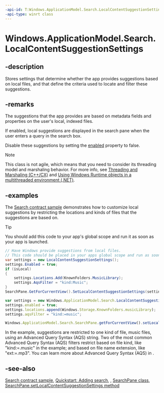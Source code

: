 ```yaml
---
-api-id: T:Windows.ApplicationModel.Search.LocalContentSuggestionSettings
-api-type: winrt class
---
```


<!-- Class syntax.
public class LocalContentSuggestionSettings : Windows.ApplicationModel.Search.ILocalContentSuggestionSettings
-->

# Windows.ApplicationModel.Search.LocalContentSuggestionSettings

## -description
Stores settings that determine whether the app provides suggestions based on local files, and that define the criteria used to locate and filter these suggestions.

## -remarks
The suggestions that the app provides are based on metadata fields and properties on the user's local, indexed files.

If enabled, local suggestions are displayed in the search pane when the user enters a query in the search box.

Disable these suggestions by setting the [enabled](localcontentsuggestionsettings_enabled.md) property to false.

<!-- confirmed -->
> [!NOTE]
> This class is not agile, which means that you need to consider its threading model and marshaling behavior. For more info, see [Threading and Marshaling (C++/CX)](http://msdn.microsoft.com/en-us/library/windows/apps/hh771042.aspx) and [Using Windows Runtime objects in a multithreaded environment (.NET)](https://go.microsoft.com/fwlink/p/?linkid=258277).

## -examples
The [Search contract sample](https://github.com/microsoftarchive/msdn-code-gallery-microsoft/tree/master/Official%20Windows%20Platform%20Sample/Windows%208.1%20Store%20app%20samples/99866-Windows%208.1%20Store%20app%20samples/Search%20contract%20sample) demonstrates how to customize local suggestions by restricting the locations and kinds of files that the suggestions are based on.

> [!TIP]
> You should add this code to your app's global scope and run it as soon as your app is launched.

```csharp
// Have Windows provide suggestions from local files.
// This code should be placed in your apps global scope and run as soon as your app is launched.
var settings = new LocalContentSuggestionSettings();
settings.Enabled = true;
if (isLocal)
{
    settings.Locations.Add(KnownFolders.MusicLibrary);
    settings.AqsFilter = "kind:Music";
}
SearchPane.GetForCurrentView().SetLocalContentSuggestionSettings(settings);
```

```javascript
var settings = new Windows.ApplicationModel.Search.LocalContentSuggestionSettings();
settings.enabled = true;
settings.locations.append(Windows.Storage.KnownFolders.musicLibrary);
settings.aqsFilter = "kind:=music";

Windows.ApplicationModel.Search.SearchPane.getForCurrentView().setLocalContentSuggestionSettings(settings);
```

In the example, suggestions are restricted to one kind of file, music files, using an Advanced Query Syntax (AQS) string. Two of the most common Advanced Query Syntax (AQS) filters restrict based on file kind, like "kind:=.music" in the example; and based on file name extension, like "ext:=.mp3". You can learn more about Advanced Query Syntax (AQS) in [](https://msdn.microsoft.com/library/8e55bd40-c7cf-44a6-bc18-24bc7a267779).

## -see-also
[Search contract sample](https://github.com/microsoftarchive/msdn-code-gallery-microsoft/tree/master/Official%20Windows%20Platform%20Sample/Windows%208.1%20Store%20app%20samples/99866-Windows%208.1%20Store%20app%20samples/Search%20contract%20sample), [Quickstart: Adding search](https://docs.microsoft.com/previous-versions/windows/apps/hh465238(v=win.10)), [](https://msdn.microsoft.com/library/8e55bd40-c7cf-44a6-bc18-24bc7a267779), [SearchPane class](searchpane.md), [SearchPane.setLocalContentSuggestionSettings method](searchpane_setlocalcontentsuggestionsettings_156524340.md)
